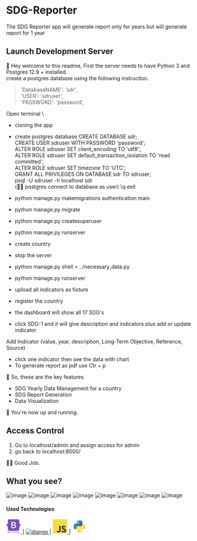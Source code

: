# SDG-Reporter
The SDG Reporter app will generate report only for years but will generate report for 1 year 

## Launch Development Server

👋 Hey welcome to this readme, First the server needs to have Python 3 and Postgres 12.9 + installed. \
create a postgres database using the following instruction. 
> 'DatabaseNAME': 'sdr', \
> 'USER': 'sdruser', \
> 'PASSWORD': 'password', 

Open terminal \

- cloning the app
- create postgres database 
CREATE DATABASE sdr; \
CREATE USER sdruser WITH PASSWORD 'password'; \
ALTER ROLE sdruser SET client_encoding TO 'utf8'; \
ALTER ROLE sdruser SET default_transaction_isolation TO 'read committed'; \
ALTER ROLE sdruser SET timezone TO 'UTC'; \
GRANT ALL PRIVILEGES ON DATABASE sdr TO sdruser; \
psql -U sdruser -h localhost sdr \
(☝🏾 postgres connect to database as user)
\q
exit

- python manage.py makemigrations authentication main
- python manage.py migrate
- python manage.py createsuperuser
- python manage.py runserver
- create country
- stop the server
- python manage.py shell < ../necessary_data.py
- python manage.py runserver
- upload all indicators as fixture
- register the country
- the dashboard will show all 17 SDG's
- click SDG-1 and it will give description and indicators plus add or update indicator

Add Indicator (value, year, description, Long-Term Objective, Reference, Source)
- click one indicator then see the data with chart
- To generate report as pdf use Ctr + p

🔐 So, these are the key features
- SDG Yearly Data Management for a country
- SDG Report Generation
- Data Visualization

🚀 You're now up and running. 
## Access Control
1. Go to localhost/admin and assign access for admin 
2. go back to localhost:8000/ 

👍🏾 Good Job.
## What you see?
![image](https://user-images.githubusercontent.com/51055556/190931783-5fc71975-004e-42e5-aff1-8a5ea5d35fe5.png)
![image](https://user-images.githubusercontent.com/51055556/193348147-6c14cfd2-5f54-4bf7-8b88-fdddb4509ba1.png)
![image](https://user-images.githubusercontent.com/51055556/190931697-69919b71-3015-4cb9-8ca9-3d1036def628.png)
![image](https://user-images.githubusercontent.com/51055556/193417632-36ccc2e7-0359-47db-a9fd-3955b09209fa.png)
![image](https://user-images.githubusercontent.com/51055556/190931717-ce8d5dca-4b67-4b2b-bc71-ab83948e8c04.png)
![image](https://user-images.githubusercontent.com/51055556/190931751-845858d6-0eaa-4d0e-9fb4-7adc4b48934f.png)
![image](https://user-images.githubusercontent.com/51055556/193347781-998108e8-1842-4bef-8593-7b8b863d3d7e.png)
![image](https://user-images.githubusercontent.com/51055556/193347873-8861ffb2-06fa-487b-bace-846c26d881da.png)


#### Used Technologies
<p align="left"> <a href="https://getbootstrap.com" target="_blank"> <img src="https://raw.githubusercontent.com/devicons/devicon/master/icons/bootstrap/bootstrap-plain-wordmark.svg" alt="bootstrap" width="40" height="40"/> </a> | <a href="https://www.djangoproject.com/" target="_blank"> <img src="https://seeklogo.com/images/D/django-logo-4C5ECF7036-seeklogo.com.png" alt="django" width="40" height="40"/> </a>  | <a href="https://developer.mozilla.org/en-US/docs/Web/JavaScript" target="_blank"> <img src="https://raw.githubusercontent.com/devicons/devicon/master/icons/javascript/javascript-original.svg" alt="javascript" width="40" height="40"/> </a> | <a href="https://www.python.org" target="_blank"> <img src="https://raw.githubusercontent.com/devicons/devicon/master/icons/python/python-original.svg" alt="python" width="40" height="40"/> </a>  </p>
